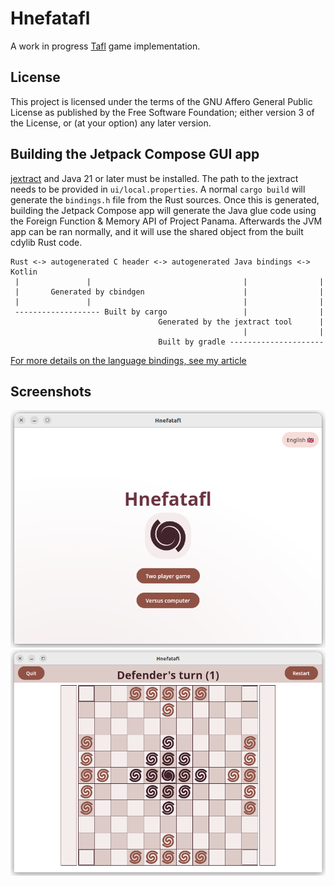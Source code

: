 # Hnefatafl

A work in progress [Tafl](https://en.wikipedia.org/wiki/Tafl_games) game implementation.

## License

This project is licensed under the terms of the GNU Affero General Public License as published by the Free Software Foundation; either version 3 of the License, or (at your option) any later version.

## Building the Jetpack Compose GUI app

[jextract](https://github.com/openjdk/jextract) and Java 21 or later must be installed. The path to the jextract needs to be provided in `ui/local.properties`. A normal `cargo build` will generate the `bindings.h` file from the Rust sources. Once this is generated, building the Jetpack Compose app will generate the Java glue code using the Foreign Function & Memory API of Project Panama. Afterwards the JVM app can be ran normally, and it will use the shared object from the built cdylib Rust code.

```
Rust <-> autogenerated C header <-> autogenerated Java bindings <-> Kotlin
 |               |                                  |                |
 |       Generated by cbindgen                      |                |
 |               |                                  |                |
 ------------------- Built by cargo                 |                |
                                 Generated by the jextract tool      |
                                                    |                |
                                 Built by gradle ---------------------
```

[For more details on the language bindings, see my article](https://skeletonxf.github.io/buildingABridge.html)

## Screenshots

![Main menu](/screenshots/main-menu.png?raw=true "Main menu")
![New game](/screenshots/new-game.png?raw=true "New game")
